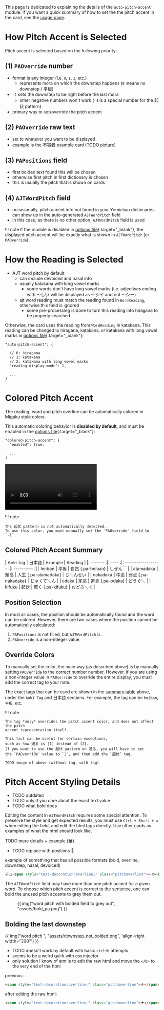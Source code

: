 

This page is dedicated to explaining the details of the `auto-pitch-accent` module.
If you want a quick summary of how to set the the pitch accent in the card,
see the [usage page](usage.md#modifying-pitch-accent).


<!--
TODO link some videos / resources on what pitch accent even is
-->


# How Pitch Accent is Selected

Pitch accent is selected based on the following priority:

## (1) `PAOverride` number
- format is any integer (i.e. `0`, `1`, `3`, etc.)
    - represents mora on which the downstep happens (`0` means no downstep / 平板)
- `-1` sets the downstep to be right before the last mora
    - other negative numbers won't work (`-1` is a special number for the 起伏 pattern)
- primary way to set/override the pitch accent

## (2) `PAOverride` raw text
- set to whatever you want to be displayed
- example is the 不審者 example card (TODO picture)

## (3) `PAPositions` field
- first bolded text found this will be chosen
- otherwise first pitch in first dictionary is chosen
- this is usually the pitch that is shown on cards

## (4) `AJTWordPitch` field
- occasionally, pitch accent info not found in your Yomichan dictionaries can show up
  in the auto-generated `AJTWordPitch` field
- in this case, as there is no other option, `AJTWordPitch` field is used

!!! note
    If the module is disabled in [options file](runtimeoptions.md){:target="_blank"},
    the displayed pitch accent will be exactly what is shown in `AJTWordPitch` (or `PAOverride`).

# How the Reading is Selected
- AJT word pitch by default
    - can include devoiced and nasal info
    - usually katakana with long vowel marks
        - some words don't have long vowel marks (i.e. adjectives ending with 〜しい will be displayed as 〜シイ and not 〜シー)
    - ajt word reading must match the reading found in `WordReading`, otherwise this field is ignored
        - some pre-processing is done to turn this reading into hiragana to be properly searched


Otherwise, the card uses the reading from `WordReading` in katakana.
This reading can be changed to hiragana, katakana, or katakana with long vowel marks
in [options file](runtimeoptions.md){:target="_blank"}:

```
"auto-pitch-accent": {

  // 0: hiragana
  // 1: katakana
  // 2: katakana with long vowel marks
  "reading-display-mode": 1,

  ...
}
```



# Colored Pitch Accent

The reading, word and pitch overline can be automatically colored
in Migaku style colors.

This automatic coloring behavior is **disabled by default**,
and must be enabled in the [options file](runtimeoptions.md){:target="_blank"}:

```
"colored-pitch-accent": {
  "enabled": true,

  ...
}
```

![type:video](assets/pa_override_color.mp4)

!!! note

    The 起伏 pattern is not automatically detected.
    To use this color, you must manually set the `PAOverride` field to `-1`.

## Colored Pitch Accent Summary

| Anki Tag  | 日本語 | Example              | Reading      |
|: ------- :|: ---- :|: ------------------ :|: ---------- :|
| heiban    | 平板   | 自然 {.pa-heiban}    | しぜん￣     |
| atamadaka | 頭高   | 人生 {.pa-atamadaka} | じ＼んせい   |
| nakadaka  | 中高   | 弱点 {.pa-nakadaka}  | じゃくて＼ん |
| odaka     | 尾高   | 道具 {.pa-odaka}     | どうぐ＼     |
| kifuku    | 起伏   | 驚く {.pa-kifuku}    | おどろ＼く   |


## Position Selection
In most all cases, the position should be automatically found
and the word can be colored.
However, there are two cases where the position cannot be automatically calculated:

1. `PAPositions` is not filled, but `AJTWordPitch` is.
2. `PAOverride` is a non-integer value.


## Override Colors
To manually set the color, the main way (as described above) is by manually setting `PAOverride`
to the correct number number.
However, if you are using a non-integer value in `PAOverride` to override the entire display,
you must add the correct tag to your note.

The exact tags that can be used are shown in the
[summary table](autopa.md#colored-pitch-accent-summary) above,
under the `Anki Tag` and 日本語 sections.
For example, the tag can be `heiban`, `平板`, etc.



!!! note

    The tag *only* overrides the pitch accent color, and does not affect the pitch
    accent representation itself.

    This fact can be useful for certain exceptions,
    such as how 通る is [1] instead of [2].
    If you want to use the 起伏 pattern on 通る, you will have to set
    the `PAOverride` value to `1`, and then add the `起伏` tag.

    TODO image of above (without tag, with tag)




# Pitch Accent Styling Details

- TODO outdated
- TODO only if you care about the exact text value
- TODO what bold does


Editing the content in `AJTWordPitch` requires some special attention.
To preserve the style and get expected results, you must use `Ctrl + Shift + x` when editing the field,
and edit the html tags directly. Use other cards as examples of what the html should look like.

TODO more details + example (華)

- TODO replace with positions :eyes:

example of something that has all possible formats (bold, overline, downstep, nasal, devoiced)
```html
チュ<span style="text-decoration:overline;" class="pitchoverline">ーカ<span class="nasal">°</span></span><span class="downstep"><span class="downstep-inner">ꜜ</span></span><span class="nopron">ク</span>セイ<b>・チュ<span style="text-decoration:overline;" class="pitchoverline">ーカ<span class="nasal">°</span><span class="nopron">ク</span></span><span class="downstep"><span class="downstep-inner">ꜜ</span></span>セイ</b>
```


The `AJTWordPitch` field may have more than one pitch accent for a given word.
To choose which pitch accent is correct to the sentence,
one can bold the unused pitch accents to grey them out.


<figure markdown>
{{ img("word pitch with bolded field to grey out", "assets/bold_pa.png") }}
</figure>



## Bolding the last downstep

{{ img("word pitch ", "assets/downstep_not_bolded.png", 'align=right width="300"') }}

- TODO doesn't work by default with basic `ctrl+b` attempts
- seems to be a weird quirk with css injector
- only solution I know of atm is to edit the raw html and move the `</b>` to the very end of the html


previous:
```html
<span style="text-decoration:overline;" class="pitchoverline">ナ</span><span class="downstep"><span class="downstep-inner">ꜜ</span></span>サケ<b>・ナ<span style="text-decoration:overline;" class="pitchoverline">サケ</span></b><span class="downstep"><span class="downstep-inner">ꜜ</span></span>
```

after editing the raw html:
```html
<span style="text-decoration:overline;" class="pitchoverline">ナ</span><span class="downstep"><span class="downstep-inner">ꜜ</span></span>サケ<b>・ナ<span style="text-decoration:overline;" class="pitchoverline">サケ</span><span class="downstep"><span class="downstep-inner">ꜜ</span></span></b>
```



